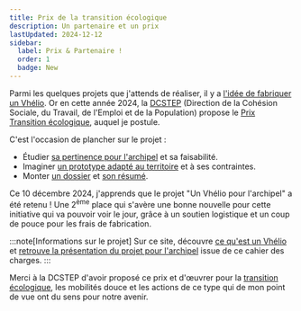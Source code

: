```yaml
---
title: Prix de la transition écologique
description: Un partenaire et un prix
lastUpdated: 2024-12-12
sidebar:
  label: Prix & Partenaire !
  order: 1
  badge: New
---
```


Parmi les quelques projets que j'attends de réaliser, il y a [l'idée de fabriquer un Vhélio](001-reflexions). Or en cette année 2024, la <a href="https://www.saint-pierre-et-miquelon.gouv.fr/Services-de-l-Etat/Les-services-de-l-Etat/La-Direction-de-la-Cohesion-Sociale-du-Travail-de-l-Emploi-et-de-la-Population-DCSTEP" target="_blank">DCSTEP</a> (Direction de la Cohésion Sociale, du Travail, de l'Emploi et de la Population) propose le <a href="https://www.saint-pierre-et-miquelon.gouv.fr/Publications/Communiques/Communiques-2024/Appel-a-projets-Prix-de-la-transition-ecologique" target="_blank">Prix Transition écologique</a>, auquel je postule. 

C'est l'occasion de plancher sur le projet&nbsp;:

- Étudier [sa pertinence pour l'archipel](../vhelio-spm/pourquoi) et sa faisabilité.
- Imaginer [un prototype adapté au territoire](../vhelio-spm/adaptations) et à ses contraintes.
- Monter [un dossier](/info/vhelio-description-du-projet.pdf) et [son résumé](/info/vhelio-resume-et-budget.pdf).

Ce 10 décembre 2024, j'apprends que le projet "Un Vhélio pour l'archipel" a été retenu&nbsp;!  Une 2<sup>ème</sup> place qui s'avère une bonne nouvelle pour cette initiative qui va pouvoir voir le jour, grâce à un soutien logistique et un coup de pouce pour les frais de fabrication.

:::note[Informations sur le projet]
Sur ce site, découvre [ce qu'est un Vhélio](../vhelio-spm/c-est-quoi) et [retrouve la présentation du projet pour l'archipel](../vhelio-spm/pourquoi) issue de ce cahier des charges.
:::

Merci à la DCSTEP d'avoir proposé ce prix et d'œuvrer pour la <a href="https://www.ecologie.gouv.fr/" target="_blank">transition écologique</a>, les mobilités douce et les actions de ce type qui de mon point de vue ont du sens pour notre avenir.
